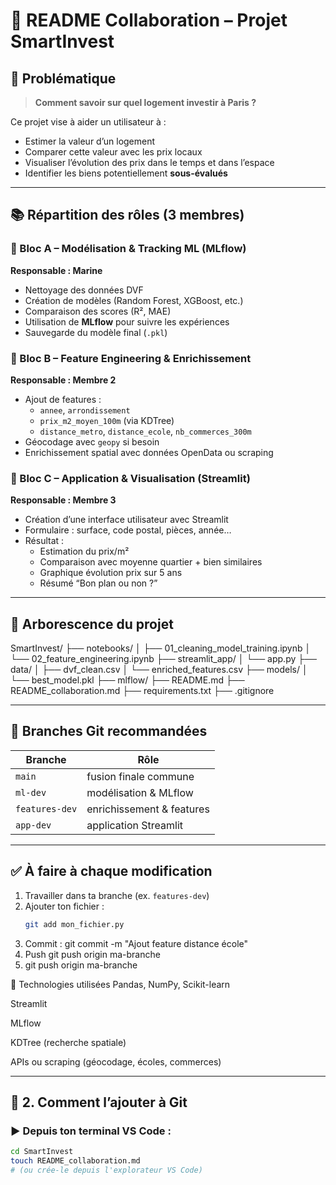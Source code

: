 # 🤝 README Collaboration – Projet SmartInvest

## 🎯 Problématique

> **Comment savoir sur quel logement investir à Paris ?**

Ce projet vise à aider un utilisateur à :
- Estimer la valeur d’un logement
- Comparer cette valeur avec les prix locaux
- Visualiser l’évolution des prix dans le temps et dans l’espace
- Identifier les biens potentiellement **sous-évalués**

---

## 📚 Répartition des rôles (3 membres)

### 🔷 Bloc A – Modélisation & Tracking ML (MLflow)
**Responsable : Marine**

- Nettoyage des données DVF
- Création de modèles (Random Forest, XGBoost, etc.)
- Comparaison des scores (R², MAE)
- Utilisation de **MLflow** pour suivre les expériences
- Sauvegarde du modèle final (`.pkl`)

### 🔷 Bloc B – Feature Engineering & Enrichissement
**Responsable : Membre 2**

- Ajout de features :
  - `annee`, `arrondissement`
  - `prix_m2_moyen_100m` (via KDTree)
  - `distance_metro`, `distance_ecole`, `nb_commerces_300m`
- Géocodage avec `geopy` si besoin
- Enrichissement spatial avec données OpenData ou scraping

### 🔷 Bloc C – Application & Visualisation (Streamlit)
**Responsable : Membre 3**

- Création d’une interface utilisateur avec Streamlit
- Formulaire : surface, code postal, pièces, année…
- Résultat :
  - Estimation du prix/m²
  - Comparaison avec moyenne quartier + bien similaires
  - Graphique évolution prix sur 5 ans
  - Résumé “Bon plan ou non ?”

---

## 📁 Arborescence du projet

SmartInvest/
├── notebooks/
│ ├── 01_cleaning_model_training.ipynb
│ └── 02_feature_engineering.ipynb
├── streamlit_app/
│ └── app.py
├── data/
│ ├── dvf_clean.csv
│ └── enriched_features.csv
├── models/
│ └── best_model.pkl
├── mlflow/
├── README.md
├── README_collaboration.md
├── requirements.txt
├── .gitignore


---

## 🔀 Branches Git recommandées

| Branche | Rôle |
|---------|------|
| `main` | fusion finale commune |
| `ml-dev` | modélisation & MLflow |
| `features-dev` | enrichissement & features |
| `app-dev` | application Streamlit |

---

## ✅ À faire à chaque modification

1. Travailler dans ta branche (ex. `features-dev`)
2. Ajouter ton fichier :
   ```bash
   git add mon_fichier.py
3. Commit :
git commit -m "Ajout feature distance école"
4. Push
git push origin ma-branche
5. git push origin ma-branche


📌 Technologies utilisées
Pandas, NumPy, Scikit-learn

Streamlit

MLflow

KDTree (recherche spatiale)

APIs ou scraping (géocodage, écoles, commerces)


---

## 🧰 2. Comment l’ajouter à Git

### ▶️ Depuis ton terminal VS Code :

```bash
cd SmartInvest
touch README_collaboration.md
# (ou crée-le depuis l'explorateur VS Code)



